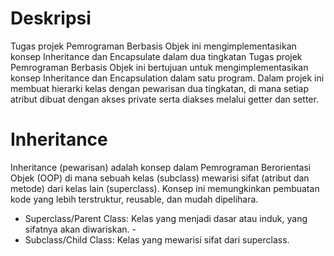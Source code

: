 # Deskripsi
Tugas projek Pemrograman Berbasis Objek ini mengimplementasikan konsep Inheritance dan Encapsulate dalam dua tingkatan
Tugas projek Pemrograman Berbasis Objek ini bertujuan untuk mengimplementasikan konsep Inheritance dan Encapsulation dalam satu program. Dalam projek ini membuat hierarki kelas dengan pewarisan dua tingkatan, di mana setiap atribut dibuat dengan akses private serta diakses melalui getter dan setter.

# Inheritance
Inheritance (pewarisan) adalah konsep dalam Pemrograman Berorientasi Objek (OOP) di mana sebuah kelas (subclass) mewarisi sifat (atribut dan metode) dari kelas lain (superclass). Konsep ini memungkinkan pembuatan kode yang lebih terstruktur, reusable, dan mudah dipelihara. 
- Superclass/Parent Class: Kelas yang menjadi dasar atau induk, yang sifatnya akan diwariskan. -
- Subclass/Child Class: Kelas yang mewarisi sifat dari superclass.
